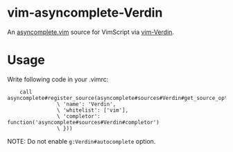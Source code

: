 # vim-asyncomplete-Verdin
An [asyncomplete.vim](https://github.com/prabirshrestha/asyncomplete.vim) source for VimScript via [vim-Verdin](https://github.com/machakann/vim-Verdin).

# Usage
Write following code in your .vimrc:

```vim
    call asyncomplete#register_source(asyncomplete#sources#Verdin#get_source_options{
                \ 'name': 'Verdin',
                \ 'whitelist': ['vim'],
                \ 'completor': function('asyncomplete#sources#Verdin#completor')
                \ }))
```

NOTE: Do not enable `g:Verdin#autocomplete` option.

